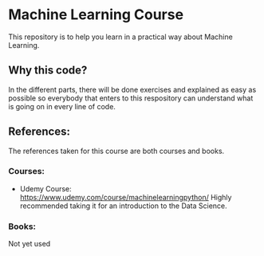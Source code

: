 # Machine Learning Course
This repository is to help you learn in a practical way about Machine Learning.

## Why this code?
In the different parts, there will be done exercises and explained as easy as possible so everybody that enters to this respository can understand what is going on in every line of code.

## References:
The references taken for this course are both courses and books.

### Courses:
- Udemy Course: https://www.udemy.com/course/machinelearningpython/
Highly recommended taking it for an introduction to the Data Science.

### Books:
Not yet used

